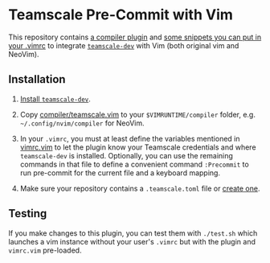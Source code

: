 # Teamscale Pre-Commit with Vim

This repository contains [a compiler plugin](./compiler/teamscale.vim) and [some snippets you can put in your .vimrc](./vimrc.vim) to integrate [`teamscale-dev`](https://docs.teamscale.com/getting-started/other-ides/) with Vim (both original vim and NeoVim).

## Installation

1. [Install `teamscale-dev`](https://docs.teamscale.com/getting-started/other-ides/#installing-teamscale-dev).

2. Copy [compiler/teamscale.vim](./compiler/teamscale.vim) to your `$VIMRUNTIME/compiler` folder, e.g. `~/.config/nvim/compiler` for NeoVim.

3. In your `.vimrc`, you must at least define the variables mentioned in [vimrc.vim](./vimrc.vim) to let the plugin know your Teamscale credentials and where `teamscale-dev` is installed.
Optionally, you can use the remaining commands in that file to define a convenient command `:Precommit` to run pre-commit for the current file and a keyboard mapping.

4. Make sure your repository contains a `.teamscale.toml` file or [create one](https://docs.teamscale.com/getting-started/other-ides/#configuring-your-projects-using-teamscale-toml-files).

## Testing

If you make changes to this plugin, you can test them with `./test.sh` which launches a vim instance without your user's `.vimrc` but with the plugin and `vimrc.vim` pre-loaded.

